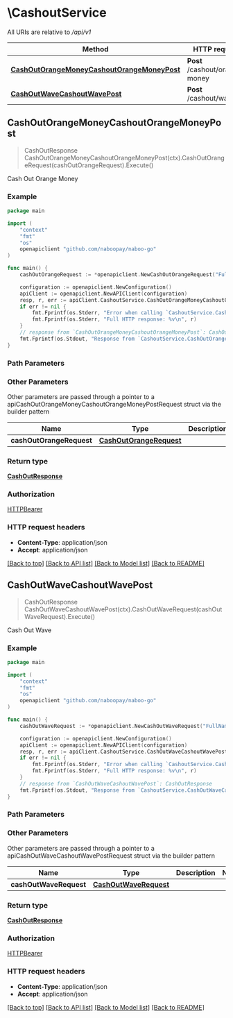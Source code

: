 # \CashoutService

All URIs are relative to */api/v1*

Method | HTTP request | Description
------------- | ------------- | -------------
[**CashOutOrangeMoneyCashoutOrangeMoneyPost**](CashoutService.md#CashOutOrangeMoneyCashoutOrangeMoneyPost) | **Post** /cashout/orange-money | Cash Out Orange Money
[**CashOutWaveCashoutWavePost**](CashoutService.md#CashOutWaveCashoutWavePost) | **Post** /cashout/wave | Cash Out Wave



## CashOutOrangeMoneyCashoutOrangeMoneyPost

> CashOutResponse CashOutOrangeMoneyCashoutOrangeMoneyPost(ctx).CashOutOrangeRequest(cashOutOrangeRequest).Execute()

Cash Out Orange Money



### Example

```go
package main

import (
	"context"
	"fmt"
	"os"
	openapiclient "github.com/naboopay/naboo-go"
)

func main() {
	cashOutOrangeRequest := *openapiclient.NewCashOutOrangeRequest("FullName_example", int32(123), "PhoneNumber_example") // CashOutOrangeRequest | 

	configuration := openapiclient.NewConfiguration()
	apiClient := openapiclient.NewAPIClient(configuration)
	resp, r, err := apiClient.CashoutService.CashOutOrangeMoneyCashoutOrangeMoneyPost(context.Background()).CashOutOrangeRequest(cashOutOrangeRequest).Execute()
	if err != nil {
		fmt.Fprintf(os.Stderr, "Error when calling `CashoutService.CashOutOrangeMoneyCashoutOrangeMoneyPost``: %v\n", err)
		fmt.Fprintf(os.Stderr, "Full HTTP response: %v\n", r)
	}
	// response from `CashOutOrangeMoneyCashoutOrangeMoneyPost`: CashOutResponse
	fmt.Fprintf(os.Stdout, "Response from `CashoutService.CashOutOrangeMoneyCashoutOrangeMoneyPost`: %v\n", resp)
}
```

### Path Parameters



### Other Parameters

Other parameters are passed through a pointer to a apiCashOutOrangeMoneyCashoutOrangeMoneyPostRequest struct via the builder pattern


Name | Type | Description  | Notes
------------- | ------------- | ------------- | -------------
 **cashOutOrangeRequest** | [**CashOutOrangeRequest**](CashOutOrangeRequest.md) |  | 

### Return type

[**CashOutResponse**](CashOutResponse.md)

### Authorization

[HTTPBearer](../README.md#HTTPBearer)

### HTTP request headers

- **Content-Type**: application/json
- **Accept**: application/json

[[Back to top]](#) [[Back to API list]](../README.md#documentation-for-api-endpoints)
[[Back to Model list]](../README.md#documentation-for-models)
[[Back to README]](../README.md)


## CashOutWaveCashoutWavePost

> CashOutResponse CashOutWaveCashoutWavePost(ctx).CashOutWaveRequest(cashOutWaveRequest).Execute()

Cash Out Wave



### Example

```go
package main

import (
	"context"
	"fmt"
	"os"
	openapiclient "github.com/naboopay/naboo-go"
)

func main() {
	cashOutWaveRequest := *openapiclient.NewCashOutWaveRequest("FullName_example", int32(123), "PhoneNumber_example") // CashOutWaveRequest | 

	configuration := openapiclient.NewConfiguration()
	apiClient := openapiclient.NewAPIClient(configuration)
	resp, r, err := apiClient.CashoutService.CashOutWaveCashoutWavePost(context.Background()).CashOutWaveRequest(cashOutWaveRequest).Execute()
	if err != nil {
		fmt.Fprintf(os.Stderr, "Error when calling `CashoutService.CashOutWaveCashoutWavePost``: %v\n", err)
		fmt.Fprintf(os.Stderr, "Full HTTP response: %v\n", r)
	}
	// response from `CashOutWaveCashoutWavePost`: CashOutResponse
	fmt.Fprintf(os.Stdout, "Response from `CashoutService.CashOutWaveCashoutWavePost`: %v\n", resp)
}
```

### Path Parameters



### Other Parameters

Other parameters are passed through a pointer to a apiCashOutWaveCashoutWavePostRequest struct via the builder pattern


Name | Type | Description  | Notes
------------- | ------------- | ------------- | -------------
 **cashOutWaveRequest** | [**CashOutWaveRequest**](CashOutWaveRequest.md) |  | 

### Return type

[**CashOutResponse**](CashOutResponse.md)

### Authorization

[HTTPBearer](../README.md#HTTPBearer)

### HTTP request headers

- **Content-Type**: application/json
- **Accept**: application/json

[[Back to top]](#) [[Back to API list]](../README.md#documentation-for-api-endpoints)
[[Back to Model list]](../README.md#documentation-for-models)
[[Back to README]](../README.md)

